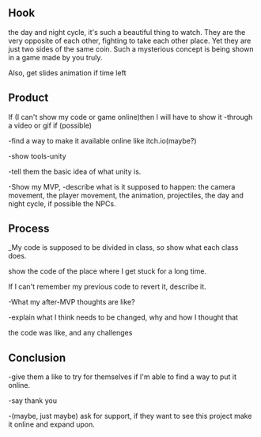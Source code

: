 ## Hook
the day and night cycle, it's such a beautiful thing to watch. They are the very opposite of each other, fighting to take each other place. Yet they are just two sides of the same coin. Such a mysterious concept is being shown in a game made by you truly.

Also, get slides animation if time left
## Product
If (I can't show my code or game online)then I will have to show it -through a video or gif
if (possible)

-find a way to make it available online like itch.io(maybe?)

-show tools-unity

-tell them the basic idea of what unity is.


-Show my MVP,
-describe what is it supposed to happen:
the camera movement, the player movement, the animation, projectiles, the day and night cycle, if possible the NPCs.
## Process


_My code is supposed to be divided in class, so show what each class does.

show the code of the place where I get stuck for a long time.

If I can't remember my previous code to revert it, describe it.


-What my after-MVP thoughts are like?

-explain what I think needs to be changed, why and how I thought that

the code was like, and any challenges


## Conclusion
-give them a like to try for themselves if I'm able to find a way to put it online.


-say thank you


-(maybe, just maybe) ask for support, if they want to see this project make it online and expand upon.

